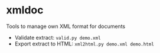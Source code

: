 xmldoc
======

Tools to manage own XML format for documents

* Validate extract: `valid.py demo.xml`
* Export extract to HTML: `xml2html.py demo.xml demo.html`
